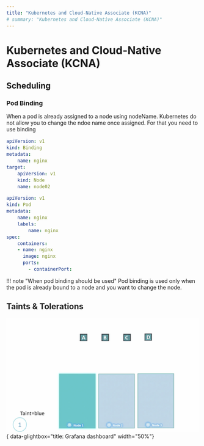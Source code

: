 ```yaml
---
title: "Kubernetes and Cloud-Native Associate (KCNA)"
# summary: "Kubernetes and Cloud-Native Associate (KCNA)"
---
```

# Kubernetes and Cloud-Native Associate (KCNA)

## Scheduling
### Pod Binding
When a pod is already assigned to a node using nodeName. Kubernetes do not allow you to change the ndoe name once assigned. For that you need to use binding

```yaml title="pod-binding.yml"
apiVersion: v1
kind: Binding 
metadata:
    name: nginx
target:
    apiVersion: v1
    kind: Node 
    name: node02
```

```yaml title="pod-definition.yml"
apiVersion: v1
kind: Pod
metadata:
    name: nginx 
    labels:
        name: nginx
spec:
    containers:
    - name: nginx 
      image: nginx 
      ports:
        - containerPort:
```

!!! note "When pod binding should be used"
    Pod binding is used only when the pod is already bound to a node and you want to change the node. 


## Taints & Tolerations

![Taints](images/taint.png){ data-glightbox="title: Grafana dashboard" width="50%"}